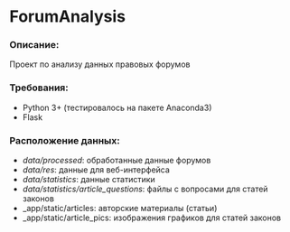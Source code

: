 # ForumAnalysis
### Описание:
Проект по анализу данных правовых форумов
### Требования:
- Python 3+ (тестировалось на пакете Anaconda3)
- Flask
### Расположение данных:
- _data/processed_: обработанные данные форумов
- _data/res_: данные для веб-интерфейса
- _data/statistics_: данные статистики
- _data/statistics/article_questions_: файлы с вопросами для статей законов
- _app/static/articles: авторские материалы (статьи)
- _app/static/article_pics: изображения графиков для статей законов
